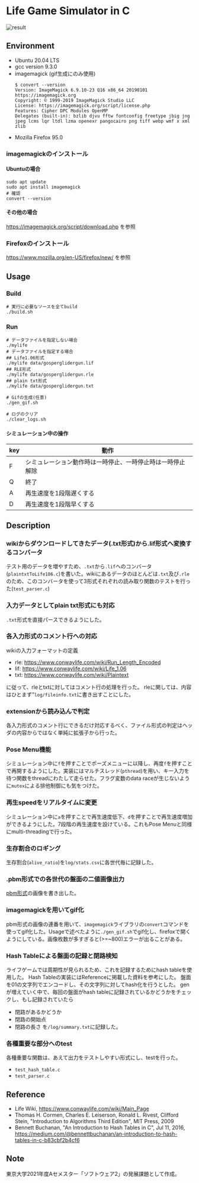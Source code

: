 # Life Game Simulator in C

![result](https://user-images.githubusercontent.com/63549742/146171699-2051680a-5aea-4c7e-94c3-4e943ac6c0c7.gif)


## Environment
- Ubuntu 20.04 LTS
- gcc version 9.3.0
- imagemagick (gif生成にのみ使用)
    ```
    $ convert --version
    Version: ImageMagick 6.9.10-23 Q16 x86_64 20190101 https://imagemagick.org
    Copyright: © 1999-2019 ImageMagick Studio LLC
    License: https://imagemagick.org/script/license.php
    Features: Cipher DPC Modules OpenMP 
    Delegates (built-in): bzlib djvu fftw fontconfig freetype jbig jng jpeg lcms lqr ltdl lzma openexr pangocairo png tiff webp wmf x xml zlib
    ```
- Mozilla Firefox 95.0

### imagemagickのインストール
#### Ubuntuの場合
```
sudo apt update
sudo apt install imagemagick
# 確認
convert --version
```
#### その他の場合
https://imagemagick.org/script/download.php を参照

### Firefoxのインストール
https://www.mozilla.org/en-US/firefox/new/ を参照


## Usage
### Build
```
# 実行に必要なソースを全てbuild
./build.sh
```

### Run
```
# データファイルを指定しない場合
./mylife
# データファイルを指定する場合
## Life1.06形式
./mylife data/gosperglidergun.lif
## RLE形式
./mylife data/gosperglidergun.rle
## plain txt形式
./mylife data/gosperglidergun.txt

# Gifの生成(任意)
./gen_gif.sh

# ログのクリア
./clear_logs.sh
```
#### シミュレーション中の操作
|key|動作|
|---|---|
|F|シミュレーション動作時は一時停止、一時停止時は一時停止解除|
|Q|終了|
|A|再生速度を1段階遅くする|
|D|再生速度を1段階早くする|

## Description
### wikiからダウンロードしてきたデータ(.txt形式)から.lif形式へ変換するコンバータ
テスト用のデータを増やすため、`.txt`から`.lif`へのコンバータ(`plaintxtToLife106.c`)を書いた。wikiにあるデータのほとんどは`.txt`及び`.rle`のため、このコンバータを使って3形式それぞれの読み取り関数のテストを行った(`test_parser.c`)
### 入力データとしてplain txt形式にも対応
`.txt`形式を直接パースできるようにした。
### 各入力形式のコメント行への対応
wikiの入力フォーマットの定義
- rle: https://www.conwaylife.com/wiki/Run_Length_Encoded
- lif: https://www.conwaylife.com/wiki/Life_1.06
- txt: https://www.conwaylife.com/wiki/Plaintext

に従って、rleとtxtに対してはコメント行の処理を行った。
rleに関しては、内容はひとまず"`log/fileinfo.txt`に書き出すことにした。
### extensionから読み込んで判定
各入力形式のコメント行にできるだけ対応するべく、ファイル形式の判定はヘッダの内容からではなく単純に拡張子から行った。
### Pose Menu機能
シミュレーション中に`f`を押すことでポーズメニューに以降し、再度`f`を押すことで再開するようにした。実装にはマルチスレッド(`pthread`)を用い、キー入力を待つ関数をthreadにわたして走らせた。フラグ変数のdata raceが生じないように`mutex`による排他制御にも気をつけた。

### 再生speedをリアルタイムに変更
シミュレーション中に`a`を押すことで再生速度低下、`d`を押すことで再生速度増加ができるようにした。7段階の再生速度を設けている。これもPose Menuと同様にmulti-threadingで行った。

### 生存割合のロギング
生存割合(`alive_ratio`)を`log/stats.csv`に各世代毎に記録した。

### .pbm形式での各世代の盤面の二値画像出力
[pbm形式](https://ja.wikipedia.org/wiki/PNM_(%E7%94%BB%E5%83%8F%E3%83%95%E3%82%A9%E3%83%BC%E3%83%9E%E3%83%83%E3%83%88)#PBM_%E3%81%AE%E4%BE%8B)の画像を書き出した。

### imagemagickを用いてgif化
pbm形式の画像の連番を用いて、`imagemagick`ライブラリの`convert`コマンドを使ってgif化した。Usageで述べたように`./gen_gif.sh`でgif化し、firefoxで開くようにしている。画像枚数が多すぎると(>=~800)エラーが出ることがある。

### Hash Tableによる盤面の記録と閉路検知
ライフゲームでは周期性が見られるため、これを記録するためにhash tableを使用した。
Hash Tableの実装にはReferenceに掲載した資料を参考にした。
盤面を01の文字列でエンコードし、その文字列に対してhash化を行うとした。
genが増えていく中で、毎回の盤面がhash tableに記録されているかどうかをチェックし、もし記録されていたら
- 閉路があるかどうか
- 閉路の開始点
- 閉路の長さ
を`/log/summary.txt`に記録した。

### 各種重要な部分へのtest
各種重要な関数は、あえて出力をテストしやすい形式にし、testを行った。
- `test_hash_table.c`
- `test_parser.c`

## Reference
- Life Wiki, https://www.conwaylife.com/wiki/Main_Page
-  Thomas H. Cormen, Charles E. Leiserson, Ronald L. Rivest, Clifford Stein, "Introduction to Algorithms Third Edition", MIT Press, 2009 
- Bennett Buchanan, "An Introduction to Hash Tables in C", Jul 11, 2016, https://medium.com/@bennettbuchanan/an-introduction-to-hash-tables-in-c-b83cbf2b4cf6

## Note
東京大学2021年度Aセメスター「ソフトウェア2」の発展課題として作成。